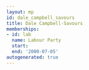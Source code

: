 ```yaml
---
layout: mp
id: dale_campbell_savours
title: Dale Campbell-Savours
memberships:
- id: lab
  name: Labour Party
  start: 
  end: '2000-07-05'
autogenerated: true
---
```

